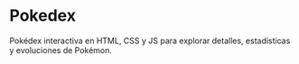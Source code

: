 # Pokedex
Pokédex interactiva en HTML, CSS y JS para explorar detalles, estadísticas y evoluciones de Pokémon.
